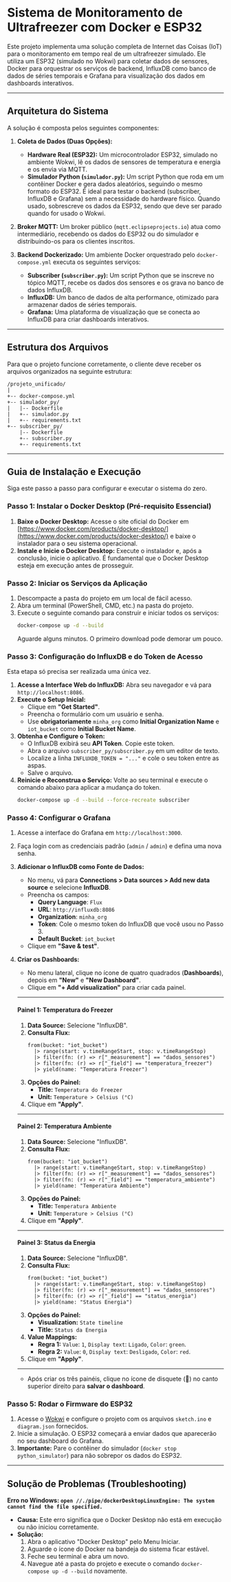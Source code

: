 # Sistema de Monitoramento de Ultrafreezer com Docker e ESP32

Este projeto implementa uma solução completa de Internet das Coisas (IoT) para o monitoramento em tempo real de um ultrafreezer simulado. Ele utiliza um ESP32 (simulado no Wokwi) para coletar dados de sensores, Docker para orquestrar os serviços de backend, InfluxDB como banco de dados de séries temporais e Grafana para visualização dos dados em dashboards interativos.

---

## Arquitetura do Sistema

A solução é composta pelos seguintes componentes:

1.  **Coleta de Dados (Duas Opções):**
    * **Hardware Real (ESP32):** Um microcontrolador ESP32, simulado no ambiente Wokwi, lê os dados de sensores de temperatura e energia e os envia via MQTT.
    * **Simulador Python (`simulador.py`):** Um script Python que roda em um contêiner Docker e gera dados aleatórios, seguindo o mesmo formato do ESP32. É ideal para testar o backend (subscriber, InfluxDB e Grafana) sem a necessidade do hardware físico. Quando usado, sobrescreve os dados da ESP32, sendo que deve ser parado quando for usado o Wokwi.

2.  **Broker MQTT:** Um broker público (`mqtt.eclipseprojects.io`) atua como intermediário, recebendo os dados do ESP32 ou do simulador e distribuindo-os para os clientes inscritos.

3.  **Backend Dockerizado:** Um ambiente Docker orquestrado pelo `docker-compose.yml` executa os seguintes serviços:
    * **Subscriber (`subscriber.py`):** Um script Python que se inscreve no tópico MQTT, recebe os dados dos sensores e os grava no banco de dados InfluxDB.
    * **InfluxDB:** Um banco de dados de alta performance, otimizado para armazenar dados de séries temporais.
    * **Grafana:** Uma plataforma de visualização que se conecta ao InfluxDB para criar dashboards interativos.

---

## Estrutura dos Arquivos

Para que o projeto funcione corretamente, o cliente deve receber os arquivos organizados na seguinte estrutura:

```
/projeto_unificado/
|
+-- docker-compose.yml
+-- simulador_py/
|   |-- Dockerfile
|   +-- simulador.py
|   +-- requirements.txt
+-- subscriber_py/
    |-- Dockerfile
    +-- subscriber.py
    +-- requirements.txt
```

---

## Guia de Instalação e Execução

Siga este passo a passo para configurar e executar o sistema do zero.

### Passo 1: Instalar o Docker Desktop (Pré-requisito Essencial)

1.  **Baixe o Docker Desktop:** Acesse o site oficial do Docker em [https://www.docker.com/products/docker-desktop/](https://www.docker.com/products/docker-desktop/) e baixe o instalador para o seu sistema operacional.
2.  **Instale e Inicie o Docker Desktop:** Execute o instalador e, após a conclusão, inicie o aplicativo. É fundamental que o Docker Desktop esteja em execução antes de prosseguir.

### Passo 2: Iniciar os Serviços da Aplicação

1.  Descompacte a pasta do projeto em um local de fácil acesso.
2.  Abra um terminal (PowerShell, CMD, etc.) na pasta do projeto.
3.  Execute o seguinte comando para construir e iniciar todos os serviços:
    ```bash
    docker-compose up -d --build
    ```
    Aguarde alguns minutos. O primeiro download pode demorar um pouco.

### Passo 3: Configuração do InfluxDB e do Token de Acesso

Esta etapa só precisa ser realizada uma única vez.

1.  **Acesse a Interface Web do InfluxDB:** Abra seu navegador e vá para `http://localhost:8086`.
2.  **Execute o Setup Inicial:**
    * Clique em **"Get Started"**.
    * Preencha o formulário com um usuário e senha.
    * Use **obrigatoriamente** `minha_org` como **Initial Organization Name** e `iot_bucket` como **Initial Bucket Name**.
3.  **Obtenha e Configure o Token:**
    * O InfluxDB exibirá seu **API Token**. Copie este token.
    * Abra o arquivo `subscriber_py/subscriber.py` em um editor de texto.
    * Localize a linha `INFLUXDB_TOKEN = "..."` e cole o seu token entre as aspas.
    * Salve o arquivo.
4.  **Reinicie e Reconstrua o Serviço:** Volte ao seu terminal e execute o comando abaixo para aplicar a mudança do token.
    ```bash
    docker-compose up -d --build --force-recreate subscriber
    ```

### Passo 4: Configurar o Grafana

1.  Acesse a interface do Grafana em `http://localhost:3000`.
2.  Faça login com as credenciais padrão (`admin` / `admin`) e defina uma nova senha.
3.  **Adicionar o InfluxDB como Fonte de Dados:**
    * No menu, vá para **Connections > Data sources > Add new data source** e selecione **InfluxDB**.
    * Preencha os campos:
        * **Query Language**: `Flux`
        * **URL**: `http://influxdb:8086`
        * **Organization**: `minha_org`
        * **Token**: Cole o mesmo token do InfluxDB que você usou no Passo 3.
        * **Default Bucket**: `iot_bucket`
    * Clique em **"Save & test"**.

4.  **Criar os Dashboards:**
    * No menu lateral, clique no ícone de quatro quadrados (**Dashboards**), depois em **"New"** e **"New Dashboard"**.
    * Clique em **"+ Add visualization"** para criar cada painel.

    ---
    #### **Painel 1: Temperatura do Freezer**
    1.  **Data Source:** Selecione "InfluxDB".
    2.  **Consulta Flux:**
        ```flux
        from(bucket: "iot_bucket")
          |> range(start: v.timeRangeStart, stop: v.timeRangeStop)
          |> filter(fn: (r) => r["_measurement"] == "dados_sensores")
          |> filter(fn: (r) => r["_field"] == "temperatura_freezer")
          |> yield(name: "Temperatura Freezer")
        ```
    3.  **Opções do Painel:**
        * **Title:** `Temperatura do Freezer`
        * **Unit:** `Temperature > Celsius (°C)`
    4.  Clique em **"Apply"**.

    ---
    #### **Painel 2: Temperatura Ambiente**
    1.  **Data Source:** Selecione "InfluxDB".
    2.  **Consulta Flux:**
        ```flux
        from(bucket: "iot_bucket")
          |> range(start: v.timeRangeStart, stop: v.timeRangeStop)
          |> filter(fn: (r) => r["_measurement"] == "dados_sensores")
          |> filter(fn: (r) => r["_field"] == "temperatura_ambiente")
          |> yield(name: "Temperatura Ambiente")
        ```
    3.  **Opções do Painel:**
        * **Title:** `Temperatura Ambiente`
        * **Unit:** `Temperature > Celsius (°C)`
    4.  Clique em **"Apply"**.

    ---
    #### **Painel 3: Status da Energia**
    1.  **Data Source:** Selecione "InfluxDB".
    2.  **Consulta Flux:**
        ```flux
        from(bucket: "iot_bucket")
          |> range(start: v.timeRangeStart, stop: v.timeRangeStop)
          |> filter(fn: (r) => r["_measurement"] == "dados_sensores")
          |> filter(fn: (r) => r["_field"] == "status_energia")
          |> yield(name: "Status Energia")
        ```
    3.  **Opções do Painel:**
        * **Visualization:** `State timeline`
        * **Title:** `Status da Energia`
    4.  **Value Mappings:**
        * **Regra 1:** `Value`: `1`, `Display text`: `Ligado`, `Color`: `green`.
        * **Regra 2:** `Value`: `0`, `Display text`: `Desligado`, `Color`: `red`.
    5.  Clique em **"Apply"**.

    ---
    * Após criar os três painéis, clique no ícone de disquete (💾) no canto superior direito para **salvar o dashboard**.

### Passo 5: Rodar o Firmware do ESP32

1.  Acesse o [Wokwi](https://wokwi.com/) e configure o projeto com os arquivos `sketch.ino` e `diagram.json` fornecidos.
2.  Inicie a simulação. O ESP32 começará a enviar dados que aparecerão no seu dashboard do Grafana.
3.  **Importante:** Pare o contêiner do simulador (`docker stop python_simulator`) para não sobrepor os dados do ESP32.

---

## Solução de Problemas (Troubleshooting)

**Erro no Windows: `open //./pipe/dockerDesktopLinuxEngine: The system cannot find the file specified.`**

* **Causa:** Este erro significa que o Docker Desktop não está em execução ou não iniciou corretamente.
* **Solução:**
    1.  Abra o aplicativo "Docker Desktop" pelo Menu Iniciar.
    2.  Aguarde o ícone do Docker na bandeja do sistema ficar estável.
    3.  Feche seu terminal e abra um novo.
    4.  Navegue até a pasta do projeto e execute o comando `docker-compose up -d --build` novamente.
